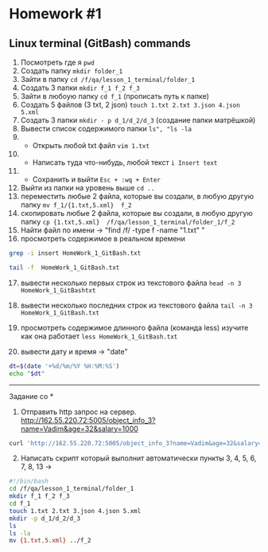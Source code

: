 # Homework #1 
## Linux terminal (GitBash) commands
1) Посмотреть где я `pwd`
2) Создать папку `mkdir folder_1`
3) Зайти в папку `cd /f/qa/lesson_1_terminal/folder_1`
4) Создать 3 папки `mkdir f_1 f_2 f_3`
5) Зайти в любоую папку `cd f_1` (прописать путь к папке)
6) Создать 5 файлов (3 txt, 2 json) `touch 1.txt 2.txt 3.json 4.json 5.xml`
7) Создать 3 папки `mkdir - p d_1/d_2/d_3` (создание папки матрёшкой)
8) Вывести список содержимого папки `ls", "ls -la`
9) + Открыть любой txt файл `vim 1.txt`
10) + Написать туда что-нибудь, любой текст `i Insert text`
11) + Сохранить и выйти `Esc + :wq + Enter`
12) Выйти из папки на уровень выше `cd ..`
13) переместить любые 2 файла, которые вы создали, в любую другую папку `mv f_1/{1.txt,5.xml}  f_2`
14) скопировать любые 2 файла, которые вы создали, в любую другую папку `cp {1.txt,5.xml}  /f/qa/lesson_1_terminal/folder_1/f_2`
15) Найти файл по имени -> "find /f/ -type f -name "1.txt" "
16) просмотреть содержимое в реальном времени
```sh
grep -i insert HomeWork_1_GitBash.txt
```
```sh
tail -f  HomeWork_1_GitBash.txt
```
17) вывести несколько первых строк из текстового файла `head -n 3 HomeWork_1_GitBashtxt`

18) вывести несколько последних строк из текстового файла `tail -n 3 HomeWork_1_GitBash.txt`

19) просмотреть содержимое длинного файла (команда less) изучите как она работает `less HomeWork_1_GitBash.txt`
20) вывести дату и время -> "date"
```sh
dt=$(date '+%d/%m/%Y %H:%M:%S')
echo "$dt"
```
***

Задание со *
1) Отправить http запрос на сервер.
http://162.55.220.72:5005/object_info_3?name=Vadim&age=32&salary=1000 
```sh
curl 'http://162.55.220.72:5005/object_info_3?name=Vadim&age=32&salary=1000
```
2) Написать скрипт который выполнит автоматически пункты 3, 4, 5, 6, 7, 8, 13 ->
```sh
#!/bin/bash
cd /f/qa/lesson_1_terminal/folder_1
mkdir f_1 f_2 f_3
cd f_1
touch 1.txt 2.txt 3.json 4.json 5.xml
mkdir -p d_1/d_2/d_3
ls
ls -la
mv {1.txt,5.xml} ../f_2
```
